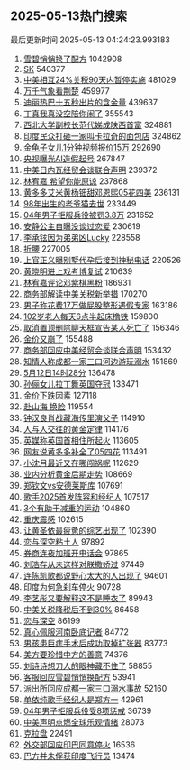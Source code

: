## 2025-05-13热门搜索 
最后更新时间 2025-05-13 04:24:23.993183 
1. [雪碧悄悄换了配方](https://s.weibo.com/weibo?q=%23%E9%9B%AA%E7%A2%A7%E6%82%84%E6%82%84%E6%8D%A2%E4%BA%86%E9%85%8D%E6%96%B9%23&t=31&band_rank=1&Refer=top) 1042908
1. [SK](https://s.weibo.com/weibo?q=SK&t=31&band_rank=1&Refer=top) 540377
1. [中美相互24%关税90天内暂停实施](https://s.weibo.com/weibo?q=%23%E4%B8%AD%E7%BE%8E%E7%9B%B8%E4%BA%9224%25%E5%85%B3%E7%A8%8E90%E5%A4%A9%E5%86%85%E6%9A%82%E5%81%9C%E5%AE%9E%E6%96%BD%23&t=31&band_rank=2&Refer=top) 481029
1. [万千气象看荆楚](https://s.weibo.com/weibo?q=%23%E4%B8%87%E5%8D%83%E6%B0%94%E8%B1%A1%E7%9C%8B%E8%8D%86%E6%A5%9A%23&t=31&band_rank=3&Refer=top) 459977
1. [迪丽热巴十五秒出片的含金量](https://s.weibo.com/weibo?q=%E8%BF%AA%E4%B8%BD%E7%83%AD%E5%B7%B4%E5%8D%81%E4%BA%94%E7%A7%92%E5%87%BA%E7%89%87%E7%9A%84%E5%90%AB%E9%87%91%E9%87%8F&t=31&band_rank=4&Refer=top) 439637
1. [丁真我真没空陪你闹了](https://s.weibo.com/weibo?q=%E4%B8%81%E7%9C%9F%E6%88%91%E7%9C%9F%E6%B2%A1%E7%A9%BA%E9%99%AA%E4%BD%A0%E9%97%B9%E4%BA%86&t=31&band_rank=7&Refer=top) 355543
1. [西北大学副校长范代娣成陕西首富](https://s.weibo.com/weibo?q=%23%E8%A5%BF%E5%8C%97%E5%A4%A7%E5%AD%A6%E5%89%AF%E6%A0%A1%E9%95%BF%E8%8C%83%E4%BB%A3%E5%A8%A3%E6%88%90%E9%99%95%E8%A5%BF%E9%A6%96%E5%AF%8C%23&t=31&band_rank=5&Refer=top) 324881
1. [印度民众打砸一家叫卡拉奇的面包店](https://s.weibo.com/weibo?q=%23%E5%8D%B0%E5%BA%A6%E6%B0%91%E4%BC%97%E6%89%93%E7%A0%B8%E4%B8%80%E5%AE%B6%E5%8F%AB%E5%8D%A1%E6%8B%89%E5%A5%87%E7%9A%84%E9%9D%A2%E5%8C%85%E5%BA%97%23&t=31&band_rank=6&Refer=top) 324862
1. [金龟子女儿1分钟视频报价15万](https://s.weibo.com/weibo?q=%23%E9%87%91%E9%BE%9F%E5%AD%90%E5%A5%B3%E5%84%BF1%E5%88%86%E9%92%9F%E8%A7%86%E9%A2%91%E6%8A%A5%E4%BB%B715%E4%B8%87%23&t=31&band_rank=8&Refer=top) 292690
1. [央视曝光AI造假起号](https://s.weibo.com/weibo?q=%23%E5%A4%AE%E8%A7%86%E6%9B%9D%E5%85%89AI%E9%80%A0%E5%81%87%E8%B5%B7%E5%8F%B7%23&t=31&band_rank=9&Refer=top) 267847
1. [中美日内瓦经贸会谈联合声明](https://s.weibo.com/weibo?q=%23%E4%B8%AD%E7%BE%8E%E6%97%A5%E5%86%85%E7%93%A6%E7%BB%8F%E8%B4%B8%E4%BC%9A%E8%B0%88%E8%81%94%E5%90%88%E5%A3%B0%E6%98%8E%23&t=31&band_rank=10&Refer=top) 239372
1. [林宥嘉 希望你能原谅](https://s.weibo.com/weibo?q=%E6%9E%97%E5%AE%A5%E5%98%89%20%E5%B8%8C%E6%9C%9B%E4%BD%A0%E8%83%BD%E5%8E%9F%E8%B0%85&t=31&band_rank=11&Refer=top) 237868
1. [黄多多艾米黄杨钿甜邓恩熙05花四美](https://s.weibo.com/weibo?q=%23%E9%BB%84%E5%A4%9A%E5%A4%9A%E8%89%BE%E7%B1%B3%E9%BB%84%E6%9D%A8%E9%92%BF%E7%94%9C%E9%82%93%E6%81%A9%E7%86%9905%E8%8A%B1%E5%9B%9B%E7%BE%8E%23&t=31&band_rank=12&Refer=top) 236131
1. [98年出生的老爷猫去世](https://s.weibo.com/weibo?q=%2398%E5%B9%B4%E5%87%BA%E7%94%9F%E7%9A%84%E8%80%81%E7%88%B7%E7%8C%AB%E5%8E%BB%E4%B8%96%23&t=31&band_rank=13&Refer=top) 233449
1. [04年男子拒服兵役被罚3.8万](https://s.weibo.com/weibo?q=%2304%E5%B9%B4%E7%94%B7%E5%AD%90%E6%8B%92%E6%9C%8D%E5%85%B5%E5%BD%B9%E8%A2%AB%E7%BD%9A3.8%E4%B8%87%23&t=31&band_rank=38&Refer=top) 231652
1. [安静公主自曝没谈过恋爱](https://s.weibo.com/weibo?q=%23%E5%AE%89%E9%9D%99%E5%85%AC%E4%B8%BB%E8%87%AA%E6%9B%9D%E6%B2%A1%E8%B0%88%E8%BF%87%E6%81%8B%E7%88%B1%23&t=31&band_rank=14&Refer=top) 230619
1. [李承铉因为弟弟凶Lucky](https://s.weibo.com/weibo?q=%E6%9D%8E%E6%89%BF%E9%93%89%E5%9B%A0%E4%B8%BA%E5%BC%9F%E5%BC%9F%E5%87%B6Lucky&t=31&band_rank=15&Refer=top) 228558
1. [折腰](https://s.weibo.com/weibo?q=%E6%8A%98%E8%85%B0&t=31&band_rank=16&Refer=top) 227005
1. [上官正义曝别墅代孕后接到神秘电话](https://s.weibo.com/weibo?q=%23%E4%B8%8A%E5%AE%98%E6%AD%A3%E4%B9%89%E6%9B%9D%E5%88%AB%E5%A2%85%E4%BB%A3%E5%AD%95%E5%90%8E%E6%8E%A5%E5%88%B0%E7%A5%9E%E7%A7%98%E7%94%B5%E8%AF%9D%23&t=31&band_rank=20&Refer=top) 220526
1. [黄晓明进上戏考博复试](https://s.weibo.com/weibo?q=%23%E9%BB%84%E6%99%93%E6%98%8E%E8%BF%9B%E4%B8%8A%E6%88%8F%E8%80%83%E5%8D%9A%E5%A4%8D%E8%AF%95%23&t=31&band_rank=17&Refer=top) 210639
1. [林宥嘉评论邓紫棋黑粉](https://s.weibo.com/weibo?q=%23%E6%9E%97%E5%AE%A5%E5%98%89%E8%AF%84%E8%AE%BA%E9%82%93%E7%B4%AB%E6%A3%8B%E9%BB%91%E7%B2%89%23&t=31&band_rank=18&Refer=top) 186931
1. [商务部解读中美关税新举措](https://s.weibo.com/weibo?q=%23%E5%95%86%E5%8A%A1%E9%83%A8%E8%A7%A3%E8%AF%BB%E4%B8%AD%E7%BE%8E%E5%85%B3%E7%A8%8E%E6%96%B0%E4%B8%BE%E6%8E%AA%23&t=31&band_rank=3&Refer=top) 170270
1. [男子称花费17万做屁股整形遇假专家](https://s.weibo.com/weibo?q=%23%E7%94%B7%E5%AD%90%E7%A7%B0%E8%8A%B1%E8%B4%B917%E4%B8%87%E5%81%9A%E5%B1%81%E8%82%A1%E6%95%B4%E5%BD%A2%E9%81%87%E5%81%87%E4%B8%93%E5%AE%B6%23&t=31&band_rank=19&Refer=top) 163186
1. [102岁老人每天6点半起床撸铁](https://s.weibo.com/weibo?q=%23102%E5%B2%81%E8%80%81%E4%BA%BA%E6%AF%8F%E5%A4%A96%E7%82%B9%E5%8D%8A%E8%B5%B7%E5%BA%8A%E6%92%B8%E9%93%81%23&t=31&band_rank=21&Refer=top) 159800
1. [取消置顶删除聊天框宣告某人死亡了](https://s.weibo.com/weibo?q=%E5%8F%96%E6%B6%88%E7%BD%AE%E9%A1%B6%E5%88%A0%E9%99%A4%E8%81%8A%E5%A4%A9%E6%A1%86%E5%AE%A3%E5%91%8A%E6%9F%90%E4%BA%BA%E6%AD%BB%E4%BA%A1%E4%BA%86&t=31&band_rank=22&Refer=top) 156346
1. [金价又崩了](https://s.weibo.com/weibo?q=%23%E9%87%91%E4%BB%B7%E5%8F%88%E5%B4%A9%E4%BA%86%23&t=31&band_rank=23&Refer=top) 155488
1. [商务部回应中美经贸会谈联合声明](https://s.weibo.com/weibo?q=%23%E5%95%86%E5%8A%A1%E9%83%A8%E5%9B%9E%E5%BA%94%E4%B8%AD%E7%BE%8E%E7%BB%8F%E8%B4%B8%E4%BC%9A%E8%B0%88%E8%81%94%E5%90%88%E5%A3%B0%E6%98%8E%23&t=31&band_rank=24&Refer=top) 153432
1. [知情人称成都一家三口河边游玩溺水](https://s.weibo.com/weibo?q=%23%E7%9F%A5%E6%83%85%E4%BA%BA%E7%A7%B0%E6%88%90%E9%83%BD%E4%B8%80%E5%AE%B6%E4%B8%89%E5%8F%A3%E6%B2%B3%E8%BE%B9%E6%B8%B8%E7%8E%A9%E6%BA%BA%E6%B0%B4%23&t=31&band_rank=25&Refer=top) 151869
1. [5月12日14时28分](https://s.weibo.com/weibo?q=%235%E6%9C%8812%E6%97%A514%E6%97%B628%E5%88%86%23&t=31&band_rank=26&Refer=top) 136478
1. [孙俪女儿拉丁舞英国夺冠](https://s.weibo.com/weibo?q=%23%E5%AD%99%E4%BF%AA%E5%A5%B3%E5%84%BF%E6%8B%89%E4%B8%81%E8%88%9E%E8%8B%B1%E5%9B%BD%E5%A4%BA%E5%86%A0%23&t=31&band_rank=27&Refer=top) 133471
1. [金价下跌因素](https://s.weibo.com/weibo?q=%23%E9%87%91%E4%BB%B7%E4%B8%8B%E8%B7%8C%E5%9B%A0%E7%B4%A0%23&t=31&band_rank=28&Refer=top) 127118
1. [赴山海 换脸](https://s.weibo.com/weibo?q=%E8%B5%B4%E5%B1%B1%E6%B5%B7%20%E6%8D%A2%E8%84%B8&t=31&band_rank=29&Refer=top) 119554
1. [钟汉良肖战藏海传里演父子](https://s.weibo.com/weibo?q=%23%E9%92%9F%E6%B1%89%E8%89%AF%E8%82%96%E6%88%98%E8%97%8F%E6%B5%B7%E4%BC%A0%E9%87%8C%E6%BC%94%E7%88%B6%E5%AD%90%23&t=31&band_rank=30&Refer=top) 114910
1. [人与人交往的黄金定律](https://s.weibo.com/weibo?q=%23%E4%BA%BA%E4%B8%8E%E4%BA%BA%E4%BA%A4%E5%BE%80%E7%9A%84%E9%BB%84%E9%87%91%E5%AE%9A%E5%BE%8B%23&t=31&band_rank=31&Refer=top) 114176
1. [英媒称英国首相住所起火](https://s.weibo.com/weibo?q=%23%E8%8B%B1%E5%AA%92%E7%A7%B0%E8%8B%B1%E5%9B%BD%E9%A6%96%E7%9B%B8%E4%BD%8F%E6%89%80%E8%B5%B7%E7%81%AB%23&t=31&band_rank=32&Refer=top) 113605
1. [网友说黄多多补全了05四花](https://s.weibo.com/weibo?q=%23%E7%BD%91%E5%8F%8B%E8%AF%B4%E9%BB%84%E5%A4%9A%E5%A4%9A%E8%A1%A5%E5%85%A8%E4%BA%8605%E5%9B%9B%E8%8A%B1%23&t=31&band_rank=33&Refer=top) 113491
1. [小沈月最近又在哪闯祸呢](https://s.weibo.com/weibo?q=%E5%B0%8F%E6%B2%88%E6%9C%88%E6%9C%80%E8%BF%91%E5%8F%88%E5%9C%A8%E5%93%AA%E9%97%AF%E7%A5%B8%E5%91%A2&t=31&band_rank=34&Refer=top) 112629
1. [业内分析黄金后期走势](https://s.weibo.com/weibo?q=%23%E4%B8%9A%E5%86%85%E5%88%86%E6%9E%90%E9%BB%84%E9%87%91%E5%90%8E%E6%9C%9F%E8%B5%B0%E5%8A%BF%23&t=31&band_rank=35&Refer=top) 108669
1. [郑钦文vs安德莱斯库](https://s.weibo.com/weibo?q=%23%E9%83%91%E9%92%A6%E6%96%87vs%E5%AE%89%E5%BE%B7%E8%8E%B1%E6%96%AF%E5%BA%93%23&t=31&band_rank=36&Refer=top) 107691
1. [歌手2025首发阵容和经纪人](https://s.weibo.com/weibo?q=%23%E6%AD%8C%E6%89%8B2025%E9%A6%96%E5%8F%91%E9%98%B5%E5%AE%B9%E5%92%8C%E7%BB%8F%E7%BA%AA%E4%BA%BA%23&t=31&band_rank=37&Refer=top) 107517
1. [3个有助于减重的运动](https://s.weibo.com/weibo?q=%233%E4%B8%AA%E6%9C%89%E5%8A%A9%E4%BA%8E%E5%87%8F%E9%87%8D%E7%9A%84%E8%BF%90%E5%8A%A8%23&t=31&band_rank=38&Refer=top) 104860
1. [重庆震感](https://s.weibo.com/weibo?q=%E9%87%8D%E5%BA%86%E9%9C%87%E6%84%9F&t=31&band_rank=39&Refer=top) 102615
1. [让黄圣依最疲惫的综艺出现了](https://s.weibo.com/weibo?q=%E8%AE%A9%E9%BB%84%E5%9C%A3%E4%BE%9D%E6%9C%80%E7%96%B2%E6%83%AB%E7%9A%84%E7%BB%BC%E8%89%BA%E5%87%BA%E7%8E%B0%E4%BA%86&t=31&band_rank=40&Refer=top) 102390
1. [恋与深空粘土人](https://s.weibo.com/weibo?q=%E6%81%8B%E4%B8%8E%E6%B7%B1%E7%A9%BA%E7%B2%98%E5%9C%9F%E4%BA%BA&t=31&band_rank=41&Refer=top) 97892
1. [券商连夜加班开电话会](https://s.weibo.com/weibo?q=%E5%88%B8%E5%95%86%E8%BF%9E%E5%A4%9C%E5%8A%A0%E7%8F%AD%E5%BC%80%E7%94%B5%E8%AF%9D%E4%BC%9A&t=31&band_rank=42&Refer=top) 97865
1. [刘浩存从未这样对朕撒娇过](https://s.weibo.com/weibo?q=%E5%88%98%E6%B5%A9%E5%AD%98%E4%BB%8E%E6%9C%AA%E8%BF%99%E6%A0%B7%E5%AF%B9%E6%9C%95%E6%92%92%E5%A8%87%E8%BF%87&t=31&band_rank=43&Refer=top) 97449
1. [连陈凯歌都说野心太大的人出现了](https://s.weibo.com/weibo?q=%E8%BF%9E%E9%99%88%E5%87%AF%E6%AD%8C%E9%83%BD%E8%AF%B4%E9%87%8E%E5%BF%83%E5%A4%AA%E5%A4%A7%E7%9A%84%E4%BA%BA%E5%87%BA%E7%8E%B0%E4%BA%86&t=31&band_rank=44&Refer=top) 94601
1. [印度为何急刹车停火](https://s.weibo.com/weibo?q=%23%E5%8D%B0%E5%BA%A6%E4%B8%BA%E4%BD%95%E6%80%A5%E5%88%B9%E8%BD%A6%E5%81%9C%E7%81%AB%23&t=31&band_rank=45&Refer=top) 90728
1. [李艺彤又要解释这不是睡衣了](https://s.weibo.com/weibo?q=%E6%9D%8E%E8%89%BA%E5%BD%A4%E5%8F%88%E8%A6%81%E8%A7%A3%E9%87%8A%E8%BF%99%E4%B8%8D%E6%98%AF%E7%9D%A1%E8%A1%A3%E4%BA%86&t=31&band_rank=46&Refer=top) 89943
1. [中美关税降税后不到30%](https://s.weibo.com/weibo?q=%23%E4%B8%AD%E7%BE%8E%E5%85%B3%E7%A8%8E%E9%99%8D%E7%A8%8E%E5%90%8E%E4%B8%8D%E5%88%B030%25%23&t=31&band_rank=47&Refer=top) 86458
1. [恋与深空](https://s.weibo.com/weibo?q=%23%E6%81%8B%E4%B8%8E%E6%B7%B1%E7%A9%BA%23&t=31&band_rank=48&Refer=top) 86199
1. [真心佩服河南卧底记者](https://s.weibo.com/weibo?q=%E7%9C%9F%E5%BF%83%E4%BD%A9%E6%9C%8D%E6%B2%B3%E5%8D%97%E5%8D%A7%E5%BA%95%E8%AE%B0%E8%80%85&t=31&band_rank=49&Refer=top) 84772
1. [男孩患巨痣手术后成功取掉扩张器](https://s.weibo.com/weibo?q=%23%E7%94%B7%E5%AD%A9%E6%82%A3%E5%B7%A8%E7%97%A3%E6%89%8B%E6%9C%AF%E5%90%8E%E6%88%90%E5%8A%9F%E5%8F%96%E6%8E%89%E6%89%A9%E5%BC%A0%E5%99%A8%23&t=31&band_rank=50&Refer=top) 83773
1. [美方要珍惜中方的善意](https://s.weibo.com/weibo?q=%23%E7%BE%8E%E6%96%B9%E8%A6%81%E7%8F%8D%E6%83%9C%E4%B8%AD%E6%96%B9%E7%9A%84%E5%96%84%E6%84%8F%23&t=31&band_rank=21&Refer=top) 74376
1. [刘诗诗想刀人的眼神藏不住了](https://s.weibo.com/weibo?q=%E5%88%98%E8%AF%97%E8%AF%97%E6%83%B3%E5%88%80%E4%BA%BA%E7%9A%84%E7%9C%BC%E7%A5%9E%E8%97%8F%E4%B8%8D%E4%BD%8F%E4%BA%86&t=31&band_rank=32&Refer=top) 58855
1. [客服回应雪碧悄悄换配方](https://s.weibo.com/weibo?q=%23%E5%AE%A2%E6%9C%8D%E5%9B%9E%E5%BA%94%E9%9B%AA%E7%A2%A7%E6%82%84%E6%82%84%E6%8D%A2%E9%85%8D%E6%96%B9%23&t=31&band_rank=33&Refer=top) 53941
1. [派出所回应成都一家三口溺水事故](https://s.weibo.com/weibo?q=%23%E6%B4%BE%E5%87%BA%E6%89%80%E5%9B%9E%E5%BA%94%E6%88%90%E9%83%BD%E4%B8%80%E5%AE%B6%E4%B8%89%E5%8F%A3%E6%BA%BA%E6%B0%B4%E4%BA%8B%E6%95%85%23&t=31&band_rank=35&Refer=top) 52160
1. [单依纯歌手经纪人是郑方一](https://s.weibo.com/weibo?q=%23%E5%8D%95%E4%BE%9D%E7%BA%AF%E6%AD%8C%E6%89%8B%E7%BB%8F%E7%BA%AA%E4%BA%BA%E6%98%AF%E9%83%91%E6%96%B9%E4%B8%80%23&t=31&band_rank=47&Refer=top) 42961
1. [04年男子拒服兵役受8项惩戒](https://s.weibo.com/weibo?q=%2304%E5%B9%B4%E7%94%B7%E5%AD%90%E6%8B%92%E6%9C%8D%E5%85%B5%E5%BD%B9%E5%8F%978%E9%A1%B9%E6%83%A9%E6%88%92%23&t=31&band_rank=31&Refer=top) 36739
1. [中美声明点燃全球乐观情绪](https://s.weibo.com/weibo?q=%23%E4%B8%AD%E7%BE%8E%E5%A3%B0%E6%98%8E%E7%82%B9%E7%87%83%E5%85%A8%E7%90%83%E4%B9%90%E8%A7%82%E6%83%85%E7%BB%AA%23&t=31&band_rank=23&Refer=top) 28073
1. [克拉盘](https://s.weibo.com/weibo?q=%E5%85%8B%E6%8B%89%E7%9B%98&t=31&band_rank=48&Refer=top) 22491
1. [外交部回应印巴同意停火](https://s.weibo.com/weibo?q=%23%E5%A4%96%E4%BA%A4%E9%83%A8%E5%9B%9E%E5%BA%94%E5%8D%B0%E5%B7%B4%E5%90%8C%E6%84%8F%E5%81%9C%E7%81%AB%23&t=31&band_rank=33&Refer=top) 16536
1. [巴方并未俘获印度飞行员](https://s.weibo.com/weibo?q=%23%E5%B7%B4%E6%96%B9%E5%B9%B6%E6%9C%AA%E4%BF%98%E8%8E%B7%E5%8D%B0%E5%BA%A6%E9%A3%9E%E8%A1%8C%E5%91%98%23&t=31&band_rank=46&Refer=top) 13474
